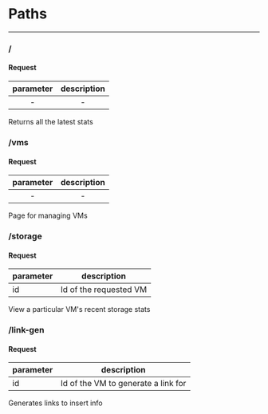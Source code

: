 # Paths

---

### /

#### Request
parameter|description
:-:|:-:
-|-

Returns all the latest stats

### /vms

#### Request
parameter|description
:-:|:-:
-|-

Page for managing VMs

### /storage

#### Request
parameter|description
-|-
id|Id of the requested VM

View a particular VM's recent storage stats

### /link-gen

#### Request
parameter|description
-|-
id|Id of the VM to generate a link for

Generates links to insert info